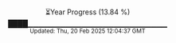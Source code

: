 <p align="center">
⏳Year Progress (13.84 %)<br>
████▁▁▁▁▁▁▁▁▁▁▁▁▁▁▁▁▁▁▁▁▁▁▁▁▁▁ <br>
<sub>Updated: Thu, 20 Feb 2025 12:04:37 GMT</sub>
</p>

